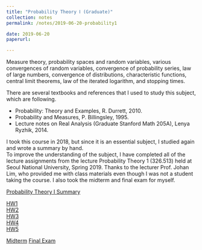 ```yaml
---
title: "Probability Theory Ⅰ (Graduate)"
collection: notes
permalink: /notes/2019-06-20-probability1

date: 2019-06-20
paperurl:

---
```


Measure theory, probability spaces and random variables, various convergences of random variables, convergence of probability series, law of large numbers, convergence of distributions, characteristic functions, central limit theorems, law of the iterated logarithm, and stopping times.  

There are several textbooks and references that I used to study this subject, which are following.
* Probability: Theory and Examples, R. Durrett, 2010.
* Probability and Measures, P. Billingsley, 1995.
* Lecture notes on Real Analysis (Graduate Stanford Math 205A), Lenya Ryzhik, 2014.

I took this course in 2018, but since it is an essential subject, I studied again and wrote a summary by hand.  
To improve the understanding of the subject,  I have completed all of the lecture assignments from the lecture Probability Theory 1 (326.513) held at Seoul National University, Spring 2019. Thanks to the lecturer Prof. Johan Lim, who provided me with class materials even though I was not a student taking the course. I also took the midterm and final exam for myself.

[Probability Theory Ⅰ Summary](http://austinyi.github.io/files/paper2.pdf)   

[HW1](http://austinyi.github.io/files/HW1.pdf)  
[HW2](http://austinyi.github.io/files/HW2.pdf)  
[HW3](http://austinyi.github.io/files/HW3.pdf)  
[HW4](http://austinyi.github.io/files/HW4.pdf)  
[HW5](http://austinyi.github.io/files/HW5.pdf)  

[Midterm](http://austinyi.github.io/files/midterm.pdf) 
[Final Exam](http://austinyi.github.io/files/final.pdf)  

